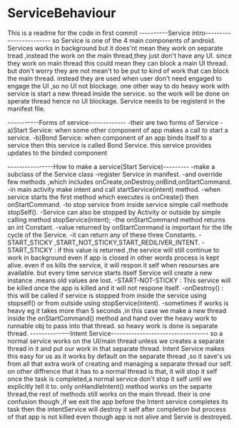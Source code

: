 # ServiceBehaviour
This is a readme for the code in first commit
----------Service intro------------------------
so Service is one of the 4 main components of android.
Services works in background
but it does'nt mean they work on separate tread ,instead the work on the main thread,they just don't have any UI.
since they work on main thread this could mean they can block a main UI thread.
but don't worry they are not mean't to be put to kind of work that can block the main thread.
instead they are used when user don't need engaged to engage the UI ,so no UI not blockage.
one other way to do heavy work with service is start a new thread inside the service.
so the work will be done on sperate thread hence no UI blockage.
Service needs to be registerd in the manifest file.

-----------Forms of service-------------
-their are two forms of Service
-a)Start Service: 
                when some other component of app makes a call to start a service.
-b)Bond Service:
                when component of an app binds itself to a service then this service is called Bond Service. this service provides 
                updates to the binded component
                
----------------How to make a service(Start Service)---------
-make a subclass of the Service class
-register Service in manifest.
-and override few methods ,which includes onCreate,onDestroy,onBind,onStartCommand.
-in main activity make intent and call startService(intent) method.
-when service starts the first method which executes is onCreate() then onStartCommand.
-to stop service from inside service simple call methode stopSelf().
-Service can also be stopped by Activity or outside by simple calling method stopService(intent);
-the onStartCommand method returns an int Constant.
-value returned by onStartCommand is important for the life cycle of the Service.
-it can return any of these three Constants.
-START_STICKY ,START_NOT_STICKY,START_REDILIVER_INTENT.
-START_STICKY : if this value is returned ,the service will still continue to work in background even if app is closed
           in other words process is kept alive. even if os kills the service, it will respon it self when resourses are available.
            but every time service starts itself Service will create a new instance .means old values are lost.
-START-NOT-STICKY : This service will be killed once the app is killed and it will not respone itself.
-onDestroy() : this will be called if service is stopped from inside the service using stopself() or from outside using stopService(intent).
-sometimes if works is heavy eg it takes more than 5 seconds ,in this case we make a new thread inside the onStartCommand() method
 and hand over the heavy work to runnable obj to pass into that thread. so heavy work is done is separate thread.
--------------Intent Service----------------------------------
so a normal service works on the UI/main thread unless we creates a separate thread in it and put our work in that separate thread.
Intent Service makes this easy for us as it works by default on the separate thread ,so it save's us from all that extra work of creating and managing a separate thread our self.
on other diffrence that it has to a normal thread is that, it will stop it self once the task is completed,a normal service don't stop
it self until we explicitly tell it to.
only onHandleIntent() method works on the separte thread,the rest of methods still works on the main thread.
their is one confusion though ,if we exit the app before the Intent service completes its task then the intentService will destroy it self after completion but process of that app is not killed even though app is not alive and Servie is destroyed.

